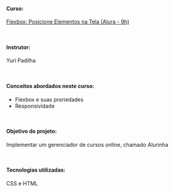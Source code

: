 #### Curso:
[Flexbox: Posicione Elementos na Tela (Alura - 9h)](https://cursos.alura.com.br/course/posicione-elementos-com-flexbox)

&nbsp; 

#### Instrutor:
Yuri Padilha

&nbsp; 

#### Conceitos abordados neste curso:
- Flexbox e suas proriedades
- Responsividade

&nbsp; 

#### Objetivo do projeto:
Implementar um gerenciador de cursos online, chamado Alurinha

&nbsp; 

#### Tecnologias utilizadas: 
CSS e HTML 